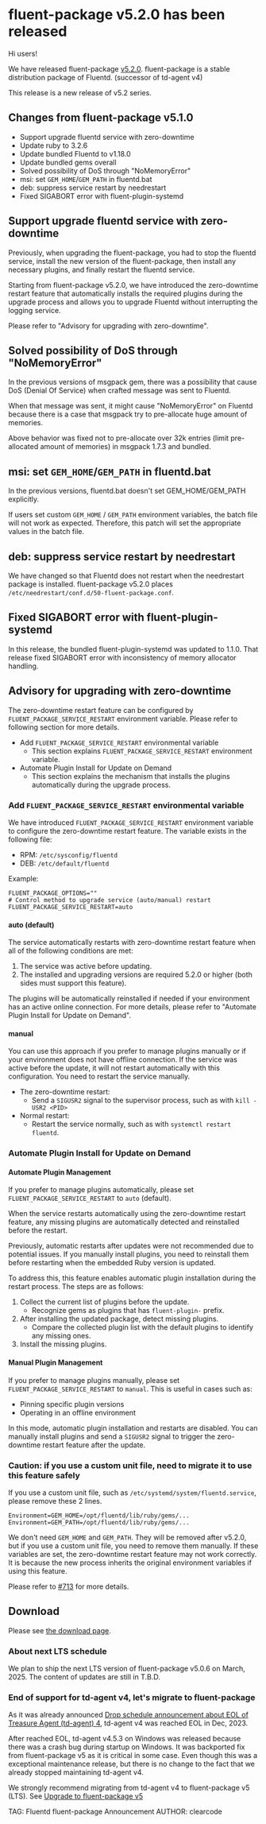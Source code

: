 # fluent-package v5.2.0 has been released

Hi users!

We have released fluent-package [v5.2.0](https://github.com/fluent/fluent-package-builder/releases/tag/v5.2.0).
fluent-package is a stable distribution package of Fluentd. (successor of td-agent v4)

This release is a new release of v5.2 series.

## Changes from fluent-package v5.1.0
* Support upgrade fluentd service with zero-downtime
* Update ruby to 3.2.6
* Update bundled Fluentd to v1.18.0
* Update bundled gems overall
* Solved possibility of DoS through "NoMemoryError"
* msi: set `GEM_HOME`/`GEM_PATH` in fluentd.bat
* deb: suppress service restart by needrestart
* Fixed SIGABORT error with fluent-plugin-systemd

## Support upgrade fluentd service with zero-downtime
Previously, when upgrading the fluent-package, you had to stop the fluentd service,
install the new version of the fluent-package, then install any necessary plugins,
and finally restart the fluentd service.

Starting from fluent-package v5.2.0,
we have introduced the zero-downtime restart feature that automatically installs the required plugins during the upgrade process
and allows you to upgrade Fluentd without interrupting the logging service.

Please refer to "Advisory for upgrading with zero-downtime".

## Solved possibility of DoS through "NoMemoryError"
In the previous versions of msgpack gem, there was a possibility that cause DoS (Denial Of Service)
when crafted message was sent to Fluentd.

When that message was sent, it might cause "NoMemoryError" on Fluentd because there is a case that msgpack
try to pre-allocate huge amount of memories.

Above behavior was fixed not to pre-allocate over 32k entries (limit pre-allocated amount of memories) in msgpack 1.7.3 and bundled.

## msi: set `GEM_HOME`/`GEM_PATH` in fluentd.bat
In the previous versions, fluentd.bat doesn't set GEM_HOME/GEM_PATH explicitly.

If users set custom `GEM_HOME` / `GEM_PATH` environment variables, the
batch file will not work as expected. Therefore, this patch will set
the appropriate values in the batch file.

## deb: suppress service restart by needrestart
We have changed so that Fluentd does not restart when the needrestart package is installed.
fluent-package v5.2.0 places `/etc/needrestart/conf.d/50-fluent-package.conf`.

## Fixed SIGABORT error with fluent-plugin-systemd
In this release, the bundled fluent-plugin-systemd was updated to 1.1.0.
That release fixed SIGABORT error with inconsistency of memory allocator handling.

## Advisory for upgrading with zero-downtime
The zero-downtime restart feature can be configured by `FLUENT_PACKAGE_SERVICE_RESTART` environment variable.
Please refer to following section for more details.

* Add `FLUENT_PACKAGE_SERVICE_RESTART` environmental variable
  * This section explains `FLUENT_PACKAGE_SERVICE_RESTART` environment variable.
* Automate Plugin Install for Update on Demand
  * This section explains the mechanism that installs the plugins automatically during the upgrade process.

### Add `FLUENT_PACKAGE_SERVICE_RESTART` environmental variable
We have introduced `FLUENT_PACKAGE_SERVICE_RESTART` environment variable to configure the zero-downtime restart feature.
The variable exists in the following file:

* RPM: `/etc/sysconfig/fluentd`
* DEB: `/etc/default/fluentd`

Example:

```
FLUENT_PACKAGE_OPTIONS=""
# Control method to upgrade service (auto/manual) restart
FLUENT_PACKAGE_SERVICE_RESTART=auto
```

#### **auto (default)**
The service automatically restarts with zero-downtime restart feature when all of the following conditions are met:

1. The service was active before updating.
2. The installed and upgrading versions are required 5.2.0 or higher (both sides must support this feature).

The plugins will be automatically reinstalled if needed if your environment has an active online connection.
For more details, please refer to "Automate Plugin Install for Update on Demand".

#### **manual**
You can use this approach if you prefer to manage plugins manually or if your environment does not have offline connection.
If the service was active before the update, it will not restart automatically with this configuration.
You need to restart the service manually.

* The zero-downtime restart:
  * Send a `SIGUSR2` signal to the supervisor process, such as with `kill -USR2 <PID>`
* Normal restart:
  * Restart the service normally, such as with `systemctl restart fluentd`.

### Automate Plugin Install for Update on Demand
#### Automate Plugin Management
If you prefer to manage plugins automatically, please set `FLUENT_PACKAGE_SERVICE_RESTART` to `auto` (default).

When the service restarts automatically using the zero-downtime restart feature, any missing plugins are automatically detected and reinstalled before the restart.

Previously, automatic restarts after updates were not recommended due to potential issues.
If you manually install plugins, you need to reinstall them before restarting when the embedded Ruby version is updated.

To address this, this feature enables automatic plugin installation during the restart process. The steps are as follows:

1. Collect the current list of plugins before the update.
   - Recognize gems as plugins that has `fluent-plugin-` prefix.
2. After installing the updated package, detect missing plugins.
   - Compare the collected plugin list with the default plugins to identify any missing ones.
3. Install the missing plugins.

#### Manual Plugin Management
If you prefer to manage plugins manually, please set `FLUENT_PACKAGE_SERVICE_RESTART` to `manual`.
This is useful in cases such as:

- Pinning specific plugin versions
- Operating in an offline environment

In this mode, automatic plugin installation and restarts are disabled.
You can manually install plugins and send a `SIGUSR2` signal to trigger the zero-downtime restart feature after the update.

### Caution: if you use a custom unit file, need to migrate it to use this feature safely
If you use a custom unit file, such as `/etc/systemd/system/fluentd.service`, please remove these 2 lines.

```
Environment=GEM_HOME=/opt/fluentd/lib/ruby/gems/...
Environment=GEM_PATH=/opt/fluentd/lib/ruby/gems/...
```

We don't need `GEM_HOME` and `GEM_PATH`.
They will be removed after v5.2.0, but if you use a custom unit file, you need to remove them manually.
If these variables are set, the zero-downtime restart feature may not work correctly.
It is because the new process inherits the original environment variables if using this feature.

Please refer to [#713](https://github.com/fluent/fluent-package-builder/pull/713) for more details.


## Download
Please see [the download page](/download/fluent_package).

### About next LTS schedule
We plan to ship the next LTS version of fluent-package v5.0.6 on March, 2025.
The content of updates are still in T.B.D.

### End of support for td-agent v4, let's migrate to fluent-package
As it was already announced [Drop schedule announcement about EOL of Treasure Agent (td-agent) 4](schedule-for-td-agent-4-eol), td-agent v4 was reached EOL in Dec, 2023.

After reached EOL, td-agent v4.5.3 on Windows was released because there was a crash bug during startup on Windows. It was backported fix from fluent-package v5 as
it is critical in some case. Even though this was a exceptional maintenance release, but there is no change to the fact that we already stopped maintaining td-agent v4.

We strongly recommend migrating from td-agent v4 to fluent-package v5 (LTS).
See [Upgrade to fluent-package v5](upgrade-td-agent-v4-to-v5)

TAG: Fluentd fluent-package Announcement
AUTHOR: clearcode
